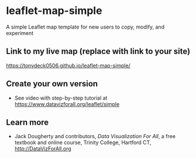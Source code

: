 # leaflet-map-simple
A simple Leaflet map template for new users to copy, modify, and experiment

## Link to my live map (replace with link to your site)

https://tonydeck0506.github.io/leaflet-map-simple/

## Create your own version
- See video with step-by-step tutorial at https://www.datavizforall.org/leaflet/simple

## Learn more
- Jack Dougherty and contributors, *Data Visualization For All*, a free textbook and online course, Trinity College, Hartford CT, http://DataVizForAll.org
